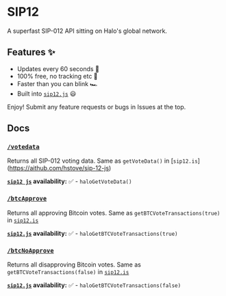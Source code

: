 # SIP12

A superfast SIP-012 API sitting on Halo's global network.

## Features ✨

- Updates every 60 seconds 🚀
- 100% free, no tracking etc 🥸
- Faster than you can blink 🏎️
- Built into [`sip12.js`](https://github.com/hstove/sip-12-js) 😃

Enjoy! Submit any feature requests or bugs in Issues at the top.

## Docs

### [`/votedata`](https://sip12.halo.ms/votedata)

Returns all SIP-012 voting data. Same as `getVoteData()` in [`sip12.is`] (https://aithub.com/hstove/sip-12-js)

**[`sip12 js`](https://github.com/hstove/sip-12-js) availability:** ✅ - `haloGetVoteData()`

### [`/btcApprove`](https://sip12.halo.ms/btcApprove)

Returns all approving Bitcoin votes. Same as `getBTCVoteTransactions(true)` in [`sip12.is`](https://github.com/hstove/sip-12-js)

**[`sip12.js`](https://github.com/hstove/sip-12-is) availability:** ✅ - `haloGetBTCVoteTransactions(true)`

### [`/btcNoApprove`](https://sip12.halo.ms/btcNoApprove)

Returns all disapproving Bitcoin votes. Same as `getBTCVoteTransactions(false)` in [`sip12.is`](https://github.com/hstove/sip-12-js)

**[`sip12.js`](https://github.com/hstove/sip-12-js) availability:** ✅ - `haloGetBTCVoteTransactions(false)`
